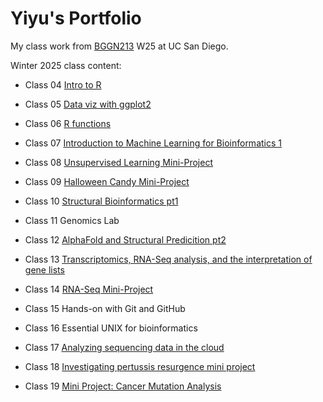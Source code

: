 # Yiyu's Portfolio
My class work from [BGGN213](https://bioboot.github.io/bggn213_W25/) W25 at UC San Diego.


Winter 2025 class content:

- Class 04 [Intro to R](class04/class4.html)

- Class 05 [Data viz with ggplot2](class05/class5.html)

- Class 06 [R functions](class06/class6.html) 

- Class 07 [Introduction to Machine Learning for Bioinformatics 1](class07/class7MachineLearning.html)

- Class 08 [Unsupervised Learning Mini-Project](class08/class8miniproject.html)

- Class 09 [Halloween Candy Mini-Project](class09/class9.html)

- Class 10 [Structural Bioinformatics pt1](class10/class10.html)

- Class 11 Genomics Lab

- Class 12 [AlphaFold and Structural Predicition pt2](class12/class12.html)

- Class 13 [Transcriptomics, RNA-Seq analysis, and the interpretation of gene lists](class13/class13.html)

- Class 14 [RNA-Seq Mini-Project](class14/class14.html)

- Class 15 Hands-on with Git and GitHub

- Class 16 Essential UNIX for bioinformatics

- Class 17 [Analyzing sequencing data in the cloud](class17/class17.html)

- Class 18 [Investigating pertussis resurgence mini project](class18/class18.html)

- Class 19 [Mini Project: Cancer Mutation Analysis](class19/class19_mutationalanalysis.html)
